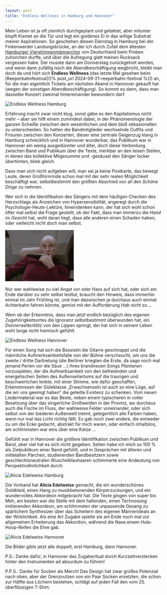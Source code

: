 ```yaml
---
layout: post
title: "Endless Wellness in Hamburg und Hannover"
---
```


Mein Leben ist ja oft ziemlich durchgeplant und getaktet, aber mitunter klopft Kismet an die Tür und legt ein goldenes Ei in das willige Substrat meiner Aspirationen. So geschehen diesen Dienstag in Hamburg bei der Finkenwerder Landungsbrücke, an der ich durch Zufall dem ältesten [Hamburger Vierstimmenmännerchor](https://www.besser-im-blick.de/nachrichten/life/13385-jahreshauptversammlung-der-harmonie-mit-grossem-optimismus-ins-neue-jahr) von Deutschland beim Proben zuhorchen durfte, und über die Aufregung glatt meinen Rucksack vergessen habe. Der musste dann am Donnerstag zurückgeholt werden, und wenn dann zufällig noch die Abendbeschäftigung wegbricht, bleibt man doch da und hört sich **Endless Wellness** (das letzte Mal gesehen beim [Reeperbahnfestival]({% post_url 2024-09-21-reeperbahn-festival %})) an, für die man eigentlich Tickets am nächsten Abend in Hannover gekauft hat (wegen der sonstigen Abendbeschäftigung). So kommt es dann, dass man dasselbe Konzert zweimal hintereinander bewundern darf.

![Endless Wellness Hamburg](/images/2025-03-21-endless-wellness/endless-wellness-hamburg.jpg)

Erfahrung macht zwar nicht klug, sonst gäbe es den Kapitalismus nicht mehr – aber sie hilft einem zumindest dabei, in der Phänomenologie der ganzen Scheiße zwischen dem wesentlichen und dem bloß okkasionellen zu unterscheiden. So hatten die Bandmitglieder wechselnde Outfits und Frisuren zwischen den Konzerten, dieser eine zentrale Geigenzug klang in Hamburg schrecklich und in Hannover wunderbar, das Publikum war in Hannover ein wenig ausgedünnter und älter, doch diese Verbindung zwischen Band und Publikum über die Texte, merkbar an den leisen Stellen, in denen das kollektive Mitgesumme und -gesäusel den Sänger locker übertönten, blieb gleich.

Dass man sich nicht aufgeben will, man sei ja keine Postkarte, das bewegt Leute, deren Großhirnrinde schon mal mit der sehr realen Möglichkeit beschäftigt war, selbstbestimmt den größten Abschied von all den _Schöne Dinge_ zu nehmen.

Wer sich in die Identifikation des Sängers mit dem häufigen Checken des Herzschlags als Anzeichen von Hypersensibilität, angeregt durch die Psychologie-Heute-Lektüre, hineindenken kann, der hat sich wohl schon öfter mal selbst die Frage gestellt, ob der Fakt, dass man immerzu die _Hand im Gesicht_ hat, wohl daran liegt, dass alle anderen einen Schaden haben, oder vielleicht nicht doch man selbst.

![Facepalm](/images/2025-03-21-endless-wellness/facepalm.gif)

Nur wer wahlweise zu viel Angst vor oder Hass auf sich hat, oder sich am Ende darüber zu sehr selbst leidtut, braucht den Hinweis, dass immerhin einmal im Jahr Frühling ist, und man dazwischen ja durchaus auch einmal Achterbahn fahren könnte, gemixt mit der Aufforderung _Hab nicht so_....

Wem ob der Erkenntnis, dass man jetzt endlich bezüglich des eigenen Zugehörigkeitsortes die Ignoranz selbstbestimmt überwunden hat, ein _Donnerwetterblitz_ von den Lippen springt, der hat sich in seinem Leben wohl lange nicht heimisch gefühlt.

![Endless Wellness Hannover](/images/2025-03-21-endless-wellness/endless-wellness-hannover.jpg)

Für einen Song hat sich die Bassistin die Gitarre geschnappt und die männliche Aufmerksamkeitsfalle von der Bühne verscheucht, um uns die zweite / dritte Darbietung (die Berliner kriegten die Erste, da sage noch mal jemand Perlen vor die Säue …) ihres brandneuen Songs _Plantanen_ vorzuspielen, der die Aufmerksamkeit von den befreienden und energetischen Seiten des Außenseitertums auf die traurigen und beschwerlichen lenkte, mit einer Stimme, wie dafür geschaffen, Erkenntnissen der Güteklasse „Erwachsensein ist auch so eine Lüge, auf die wir uns geeinigt haben“ die geteilte Existenz zu schenken. Vom neuen Liedermaterial war es das Beste, neben einem typischeren in voller Besetzung über das singerliche Großwerden in der Provinz, wo durchaus auch die Fische im Fluss, der wahlweise Felder voneinander, oder sich selbst von der biederen Außenwelt trennt, gelegentlich alle Farben haben, wenn nur mal das Licht richtig fällt. Es gab noch zwei andere, die entweder zu um die Ecke gedacht, abstrakt für mich waren, oder einfach inhaltslos, am schlimmsten war eins über eine Katze …

Gefühlt war in Hannover die größere Identifikation zwischen Publikum und Band, aber viel hat es sich nicht gegeben. Selten habe ich mich so 100 % als Zielpublikum einer Band gefühlt, und in Gesprächen mit älteren und mittelalten Pärchen, studierenden Bandbesitzern sowie geschlechtsneutralen Wuschelblauhaaren schimmerte eine Andeutung von Perspektivähnlichkeit durch.

![Alicia Edelweiss Hamburg](/images/2025-03-21-endless-wellness/edelweiss-hamburg.jpg)

Die Vorband hat **Alicia Edelweiss** gemacht, die ein wunderschönes Goldkleid, einen Hang zu musikbetonenden Körperzuckungen, und ein wundervolles Akkordeon mitgebracht hat. Die Texte gingen von super bis Meh, am besten war die Stelle mit dem hallenden, einen Technosong imitierenden Akkordeon, am schlimmsten der unpassende Gesang zu spärlichem Synthesizer über das Scheitern des eigenen Männerideals an der Wirklichkeit. Als eine Art Zugabe spielte sie am Ende noch mal zur allgemeinen Erheiterung das Akkordion, während die Nase einem Hula-Hoop-Reifen die Ehre gab.

![Alicia Edelweiss Hannover](/images/2025-03-21-endless-wellness/edelweiss-hannover.jpg)

Die Bilder gibts jetzt alle doppelt, erst Hamburg, dann Hannover.

P.S.: Danke dafür, in Hannover das Zugaberitual durch Kurzzeitverstecken hinter den Instrumenten ad absurdum zu führen!

P.P.S.: Danke für Socken als Merch! Das Design hat zwar großes Potenzial nach oben, aber der Grenznutzen von ein Paar Socken ersetzten, die schon zur Hälfte aus Löchern bestehen, schlägt auf jeden Fall den vom 25. überflüssigen T-Shirt.